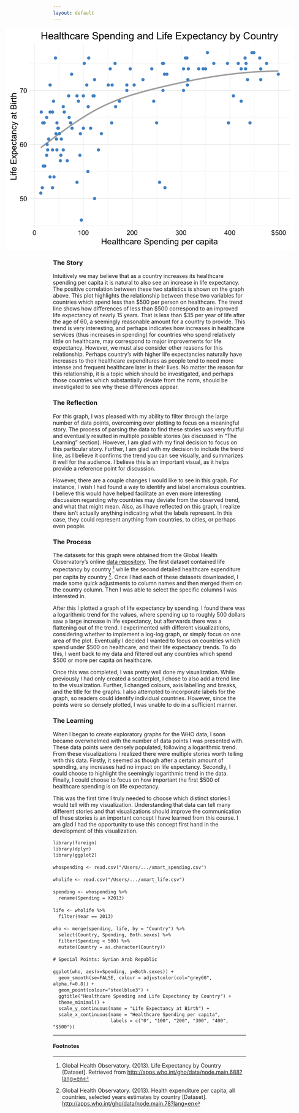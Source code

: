 ```yaml
---
layout: default
---
```


<img src="/images/WHO_Life_Spend.png" alt="image" style = "max-width: 150%; margin-left: -25%" align = "center">

### The Story
Intuitively we may believe that as a country increases its healthcare spending per capita it is natural to also see an increase in life expectancy. The positive correlation between these two statistics is shown on the graph above. This plot highlights the relationship between these two variables for countries which spend less than $500 per person on healthcare. The trend line shows how differences of less than $500 correspond to an improved life expectancy of nearly 15 years. That is less than $35 per year of life after the age of 60, a seemingly reasonable amount for a country to provide. This trend is very interesting, and perhaps indicates how increases in healthcare services (thus increases in spending) for countries who spend relatively little on healthcare, may correspond to major improvements for life expectancy. However, we must also consider other reasons for this relationship. Perhaps country’s with higher life expectancies naturally have increases to their healthcare expenditures as people tend to need more intense and frequent healthcare later in their lives. No matter the reason for this relationship, it is a topic which should be investigated, and perhaps those countries which substantially deviate from the norm, should be investigated to see why these differences appear. 


### The Reflection
For this graph, I was pleased with my ability to filter through the large number of data points, overcoming over plotting to focus on a meaningful story. The process of parsing the data to find these stories was very fruitful and eventually resulted in multiple possible stories (as discussed in “The Learning” section). However, I am glad with my final decision to focus on this particular story. Further, I am glad with my decision to include the trend line, as I believe it confirms the trend you can see visually, and summarizes it well for the audience. I believe this is an important visual, as it helps provide a reference point for discussion.  

However, there are a couple changes I would like to see in this graph. For instance, I wish I had found a way to identify and label anomalous countries. I believe this would have helped facilitate an even more interesting discussion regarding why countries may deviate from the observed trend, and what that might mean. Also, as I have reflected on this graph, I realize there isn’t actually anything indicating what the labels represent. In this case, they could represent anything from countries, to cities, or perhaps even people.


### The Process
The datasets for this graph were obtained from the Global Health Observatory’s online [ data repository](http://apps.who.int/gho/data/node.home). The first dataset contained life expectancy by country [^1] while the second detailed healthcare expenditure per capita by country [^2]. Once I had each of these datasets downloaded, I made some quick adjustments to column names and then merged them on the country column. Then I was able to select the specific columns I was interested in. 

After this I plotted a graph of life expectancy by spending. I found there was a logarithmic trend for the values, where spending up to roughly 500 dollars saw a large increase in life expectancy, but afterwards there was a flattening out of the trend. I experimented with different visualizations, considering whether to implement a log-log graph, or simply focus on one area of the plot. Eventually I decided I wanted to focus on countries which spend under $500 on healthcare, and their life expectancy trends. To do this, I went back to my data and filtered out any countries which spend $500 or more per capita on healthcare. 

Once this was completed, I was pretty well done my visualization. While previously I had only created a scatterplot, I chose to also add a trend line to the visualization. Further, I changed colours, axis labelling and breaks, and the title for the graphs. I also attempted to incorporate labels for the graph, so readers could identify individual countries. However, since the points were so densely plotted, I was unable to do in a sufficient manner. 


### The Learning
When I began to create exploratory graphs for the WHO data, I soon became overwhelmed with the number of data points I was presented with. These data points were densely populated, following a logarithmic trend. From these visualizations I realized there were multiple stories worth telling with this data. Firstly, it seemed as though after a certain amount of spending, any increases had no impact on life expectancy. Secondly, I could choose to highlight the seemingly logarithmic trend in the data. Finally, I could choose to focus on how important the first $500 of healthcare spending is on life expectancy. 

This was the first time I truly needed to choose which distinct stories I would tell with my visualization. Understanding that data can tell many different stories and that visualizations should improve the communication of these stories is an important concept I have learned from this course. I am glad I had the opportunity to use this concept first hand in the development of this visualization. 


```
library(foreign)
library(dplyr)
library(ggplot2)

whospending <- read.csv("/Users/.../xmart_spending.csv")

wholife <- read.csv("/Users/.../xmart_life.csv") 

spending <- whospending %>%
  rename(Spending = X2013)

life <- wholife %>%
  filter(Year == 2013)

who <- merge(spending, life, by = "Country") %>%
  select(Country, Spending, Both.sexes) %>%
  filter(Spending < 500) %>%
  mutate(Country = as.character(Country))

# Special Points: Syrian Arab Republic

ggplot(who, aes(x=Spending, y=Both.sexes)) + 
  geom_smooth(se=FALSE, colour = adjustcolor(col="grey60", alpha.f=0.8)) +     
  geom_point(colour="steelblue3") + 
  ggtitle("Healthcare Spending and Life Expectancy by Country") + 
  theme_minimal() + 
  scale_y_continuous(name = "Life Expectancy at Birth") + 
  scale_x_continuous(name = "Healthcare Spending per capita",
                     labels = c("0", "100", "200", "300", "400", "$500"))
```

<hr>

#### Footnotes
[^1]: Global Health Observatory. (2013). Life Expectancy by Country [Dataset]. Retrieved from http://apps.who.int/gho/data/node.main.688?lang=en
[^2]: Global Health Observatory. (2013). Health expenditure per capita, all countries, selected years estimates by country [Dataset]. http://apps.who.int/gho/data/node.main.78?lang=en

